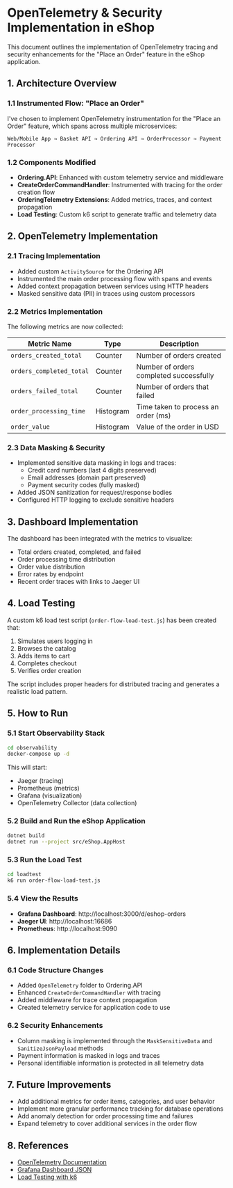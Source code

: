 # OpenTelemetry & Security Implementation in eShop

This document outlines the implementation of OpenTelemetry tracing and security enhancements for the "Place an Order" feature in the eShop application.

## 1. Architecture Overview

### 1.1 Instrumented Flow: "Place an Order"

I've chosen to implement OpenTelemetry instrumentation for the "Place an Order" feature, which spans across multiple microservices:

```
Web/Mobile App → Basket API → Ordering API → OrderProcessor → Payment Processor
```

### 1.2 Components Modified

- **Ordering.API**: Enhanced with custom telemetry service and middleware
- **CreateOrderCommandHandler**: Instrumented with tracing for the order creation flow
- **OrderingTelemetry Extensions**: Added metrics, traces, and context propagation
- **Load Testing**: Custom k6 script to generate traffic and telemetry data

## 2. OpenTelemetry Implementation

### 2.1 Tracing Implementation

- Added custom `ActivitySource` for the Ordering API
- Instrumented the main order processing flow with spans and events
- Added context propagation between services using HTTP headers
- Masked sensitive data (PII) in traces using custom processors

### 2.2 Metrics Implementation

The following metrics are now collected:

| Metric Name | Type | Description |
|-------------|------|-------------|
| `orders_created_total` | Counter | Number of orders created |
| `orders_completed_total` | Counter | Number of orders completed successfully |
| `orders_failed_total` | Counter | Number of orders that failed |
| `order_processing_time` | Histogram | Time taken to process an order (ms) |
| `order_value` | Histogram | Value of the order in USD |

### 2.3 Data Masking & Security

- Implemented sensitive data masking in logs and traces:
  - Credit card numbers (last 4 digits preserved)
  - Email addresses (domain part preserved)
  - Payment security codes (fully masked)
- Added JSON sanitization for request/response bodies
- Configured HTTP logging to exclude sensitive headers

## 3. Dashboard Implementation

The dashboard has been integrated with the metrics to visualize:

- Total orders created, completed, and failed
- Order processing time distribution
- Order value distribution
- Error rates by endpoint
- Recent order traces with links to Jaeger UI

## 4. Load Testing

A custom k6 load test script (`order-flow-load-test.js`) has been created that:

1. Simulates users logging in
2. Browses the catalog
3. Adds items to cart
4. Completes checkout
5. Verifies order creation

The script includes proper headers for distributed tracing and generates a realistic load pattern.

## 5. How to Run

### 5.1 Start Observability Stack

```bash
cd observability
docker-compose up -d
```

This will start:
- Jaeger (tracing)
- Prometheus (metrics)
- Grafana (visualization)
- OpenTelemetry Collector (data collection)

### 5.2 Build and Run the eShop Application

```bash
dotnet build
dotnet run --project src/eShop.AppHost
```

### 5.3 Run the Load Test

```bash
cd loadtest
k6 run order-flow-load-test.js
```

### 5.4 View the Results

- **Grafana Dashboard**: http://localhost:3000/d/eshop-orders
- **Jaeger UI**: http://localhost:16686
- **Prometheus**: http://localhost:9090

## 6. Implementation Details

### 6.1 Code Structure Changes

- Added `OpenTelemetry` folder to Ordering.API
- Enhanced `CreateOrderCommandHandler` with tracing
- Added middleware for trace context propagation
- Created telemetry service for application code to use

### 6.2 Security Enhancements

- Column masking is implemented through the `MaskSensitiveData` and `SanitizeJsonPayload` methods
- Payment information is masked in logs and traces
- Personal identifiable information is protected in all telemetry data

## 7. Future Improvements

- Add additional metrics for order items, categories, and user behavior
- Implement more granular performance tracking for database operations
- Add anomaly detection for order processing time and failures
- Expand telemetry to cover additional services in the order flow

## 8. References

- [OpenTelemetry Documentation](https://opentelemetry.io/docs/)
- [Grafana Dashboard JSON](https://github.com/dotnet/eShop/blob/main/observability/grafana/dashboards/order-processing.json)
- [Load Testing with k6](https://k6.io/docs/)